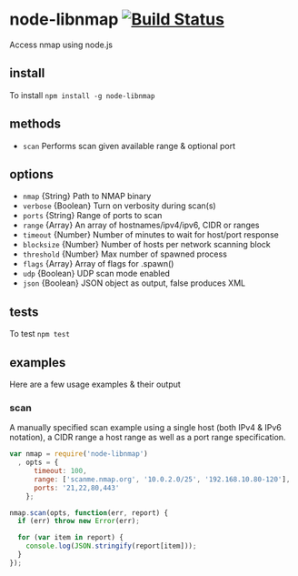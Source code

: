# node-libnmap [![Build Status](https://travis-ci.org/jas-/node-libnmap.png?branch=v0.2.5)](https://travis-ci.org/jas-/node-libnmap)

Access nmap using node.js

## install ##
To install `npm install -g node-libnmap`

## methods ##
* `scan`      Performs scan given available range & optional port

## options ##
* `nmap`      {String}    Path to NMAP binary
* `verbose`   {Boolean}   Turn on verbosity during scan(s)
* `ports`     {String}    Range of ports to scan
* `range`     {Array}     An array of hostnames/ipv4/ipv6, CIDR or ranges
* `timeout`   {Number}    Number of minutes to wait for host/port response
* `blocksize` {Number}    Number of hosts per network scanning block
* `threshold` {Number}    Max number of  spawned process
* `flags`     {Array}     Array of flags for .spawn()
* `udp`       {Boolean}   UDP scan mode enabled
* `json`      {Boolean}   JSON object as output, false produces XML

## tests ##
To test `npm test`

## examples ##
Here are a few usage examples & their output

### scan ###
A manually specified scan example using a single host (both IPv4 & IPv6 notation),
a CIDR range a host range as well as a port range specification.

```javascript
var nmap = require('node-libnmap')
  , opts = {
      timeout: 100,
      range: ['scanme.nmap.org', '10.0.2.0/25', '192.168.10.80-120'],
      ports: '21,22,80,443'
    };

nmap.scan(opts, function(err, report) {
  if (err) throw new Error(err);

  for (var item in report) {
    console.log(JSON.stringify(report[item]));
  }
});
```
